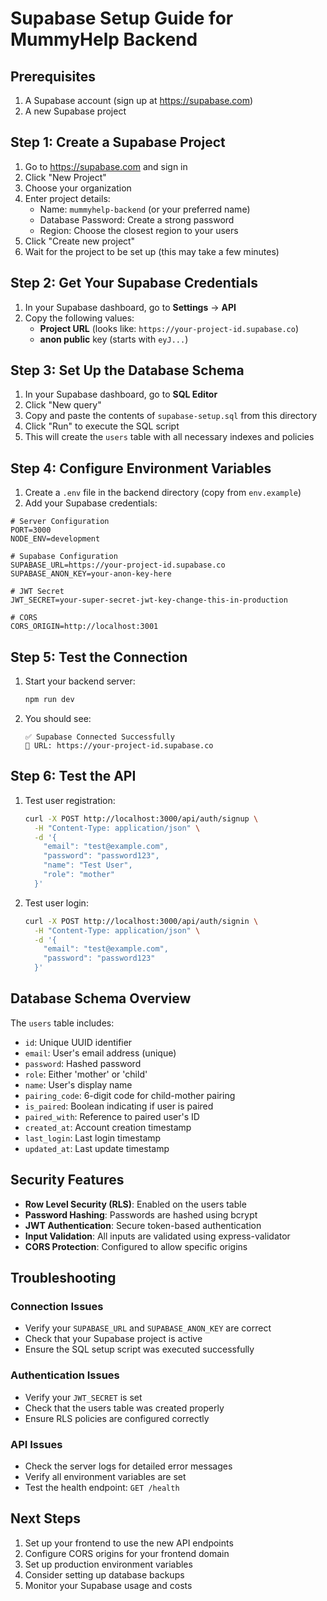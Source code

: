 # Supabase Setup Guide for MummyHelp Backend

## Prerequisites
1. A Supabase account (sign up at https://supabase.com)
2. A new Supabase project

## Step 1: Create a Supabase Project

1. Go to https://supabase.com and sign in
2. Click "New Project"
3. Choose your organization
4. Enter project details:
   - Name: `mummyhelp-backend` (or your preferred name)
   - Database Password: Create a strong password
   - Region: Choose the closest region to your users
5. Click "Create new project"
6. Wait for the project to be set up (this may take a few minutes)

## Step 2: Get Your Supabase Credentials

1. In your Supabase dashboard, go to **Settings** → **API**
2. Copy the following values:
   - **Project URL** (looks like: `https://your-project-id.supabase.co`)
   - **anon public** key (starts with `eyJ...`)

## Step 3: Set Up the Database Schema

1. In your Supabase dashboard, go to **SQL Editor**
2. Click "New query"
3. Copy and paste the contents of `supabase-setup.sql` from this directory
4. Click "Run" to execute the SQL script
5. This will create the `users` table with all necessary indexes and policies

## Step 4: Configure Environment Variables

1. Create a `.env` file in the backend directory (copy from `env.example`)
2. Add your Supabase credentials:

```env
# Server Configuration
PORT=3000
NODE_ENV=development

# Supabase Configuration
SUPABASE_URL=https://your-project-id.supabase.co
SUPABASE_ANON_KEY=your-anon-key-here

# JWT Secret
JWT_SECRET=your-super-secret-jwt-key-change-this-in-production

# CORS
CORS_ORIGIN=http://localhost:3001
```

## Step 5: Test the Connection

1. Start your backend server:
   ```bash
   npm run dev
   ```

2. You should see:
   ```
   ✅ Supabase Connected Successfully
   🔗 URL: https://your-project-id.supabase.co
   ```

## Step 6: Test the API

1. Test user registration:
   ```bash
   curl -X POST http://localhost:3000/api/auth/signup \
     -H "Content-Type: application/json" \
     -d '{
       "email": "test@example.com",
       "password": "password123",
       "name": "Test User",
       "role": "mother"
     }'
   ```

2. Test user login:
   ```bash
   curl -X POST http://localhost:3000/api/auth/signin \
     -H "Content-Type: application/json" \
     -d '{
       "email": "test@example.com",
       "password": "password123"
     }'
   ```

## Database Schema Overview

The `users` table includes:

- `id`: Unique UUID identifier
- `email`: User's email address (unique)
- `password`: Hashed password
- `role`: Either 'mother' or 'child'
- `name`: User's display name
- `pairing_code`: 6-digit code for child-mother pairing
- `is_paired`: Boolean indicating if user is paired
- `paired_with`: Reference to paired user's ID
- `created_at`: Account creation timestamp
- `last_login`: Last login timestamp
- `updated_at`: Last update timestamp

## Security Features

- **Row Level Security (RLS)**: Enabled on the users table
- **Password Hashing**: Passwords are hashed using bcrypt
- **JWT Authentication**: Secure token-based authentication
- **Input Validation**: All inputs are validated using express-validator
- **CORS Protection**: Configured to allow specific origins

## Troubleshooting

### Connection Issues
- Verify your `SUPABASE_URL` and `SUPABASE_ANON_KEY` are correct
- Check that your Supabase project is active
- Ensure the SQL setup script was executed successfully

### Authentication Issues
- Verify your `JWT_SECRET` is set
- Check that the users table was created properly
- Ensure RLS policies are configured correctly

### API Issues
- Check the server logs for detailed error messages
- Verify all environment variables are set
- Test the health endpoint: `GET /health`

## Next Steps

1. Set up your frontend to use the new API endpoints
2. Configure CORS origins for your frontend domain
3. Set up production environment variables
4. Consider setting up database backups
5. Monitor your Supabase usage and costs 